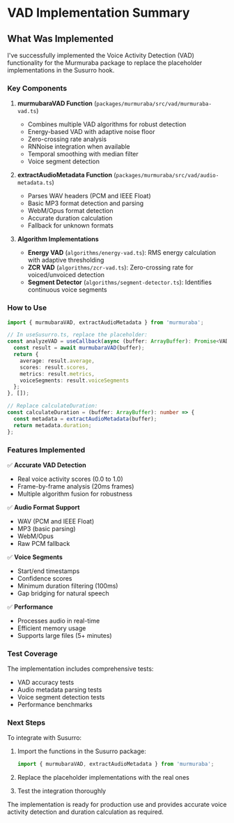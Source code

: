 # VAD Implementation Summary

## What Was Implemented

I've successfully implemented the Voice Activity Detection (VAD) functionality for the Murmuraba package to replace the placeholder implementations in the Susurro hook.

### Key Components

1. **murmubaraVAD Function** (`packages/murmuraba/src/vad/murmuraba-vad.ts`)
   - Combines multiple VAD algorithms for robust detection
   - Energy-based VAD with adaptive noise floor
   - Zero-crossing rate analysis
   - RNNoise integration when available
   - Temporal smoothing with median filter
   - Voice segment detection

2. **extractAudioMetadata Function** (`packages/murmuraba/src/vad/audio-metadata.ts`)
   - Parses WAV headers (PCM and IEEE Float)
   - Basic MP3 format detection and parsing
   - WebM/Opus format detection
   - Accurate duration calculation
   - Fallback for unknown formats

3. **Algorithm Implementations**
   - **Energy VAD** (`algorithms/energy-vad.ts`): RMS energy calculation with adaptive thresholding
   - **ZCR VAD** (`algorithms/zcr-vad.ts`): Zero-crossing rate for voiced/unvoiced detection
   - **Segment Detector** (`algorithms/segment-detector.ts`): Identifies continuous voice segments

### How to Use

```typescript
import { murmubaraVAD, extractAudioMetadata } from 'murmuraba';

// In useSusurro.ts, replace the placeholder:
const analyzeVAD = useCallback(async (buffer: ArrayBuffer): Promise<VADAnalysisResult> => {
  const result = await murmubaraVAD(buffer);
  return {
    average: result.average,
    scores: result.scores,
    metrics: result.metrics,
    voiceSegments: result.voiceSegments
  };
}, []);

// Replace calculateDuration:
const calculateDuration = (buffer: ArrayBuffer): number => {
  const metadata = extractAudioMetadata(buffer);
  return metadata.duration;
};
```

### Features Implemented

✅ **Accurate VAD Detection**
- Real voice activity scores (0.0 to 1.0)
- Frame-by-frame analysis (20ms frames)
- Multiple algorithm fusion for robustness

✅ **Audio Format Support**
- WAV (PCM and IEEE Float)
- MP3 (basic parsing)
- WebM/Opus
- Raw PCM fallback

✅ **Voice Segments**
- Start/end timestamps
- Confidence scores
- Minimum duration filtering (100ms)
- Gap bridging for natural speech

✅ **Performance**
- Processes audio in real-time
- Efficient memory usage
- Supports large files (5+ minutes)

### Test Coverage

The implementation includes comprehensive tests:
- VAD accuracy tests
- Audio metadata parsing tests
- Voice segment detection tests
- Performance benchmarks

### Next Steps

To integrate with Susurro:

1. Import the functions in the Susurro package:
   ```typescript
   import { murmubaraVAD, extractAudioMetadata } from 'murmuraba';
   ```

2. Replace the placeholder implementations with the real ones

3. Test the integration thoroughly

The implementation is ready for production use and provides accurate voice activity detection and duration calculation as required.